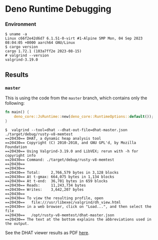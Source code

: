 # Deno Runtime Debugging

### Environment

```
$ uname -a
Linux c66f2e42d6d7 6.1.51-0-virt #1-Alpine SMP Mon, 04 Sep 2023 08:04:05 +0000 aarch64 GNU/Linux
$ cargo version
cargo 1.72.1 (103a7ff2e 2023-08-15)
# valgrind --version
valgrind-3.19.0
```

## Results

### `master`

This is using the code from the `master` branch, which contains only the
following:

```rust
fn main() {
    deno_core::JsRuntime::new(deno_core::RuntimeOptions::default());
}
```

```
$  valgrind --tool=dhat --dhat-out-file=dhat-master.json ./target/debug/rusty-v8-memtest
==20430== DHAT, a dynamic heap analysis tool
==20430== Copyright (C) 2010-2018, and GNU GPL'd, by Mozilla Foundation
==20430== Using Valgrind-3.19.0 and LibVEX; rerun with -h for copyright info
==20430== Command: ./target/debug/rusty-v8-memtest
==20430==
==20430==
==20430== Total:     2,766,579 bytes in 3,128 blocks
==20430== At t-gmax: 664,075 bytes in 1,134 blocks
==20430== At t-end:  36,701 bytes in 659 blocks
==20430== Reads:     11,243,734 bytes
==20430== Writes:    3,642,207 bytes
==20430==
==20430== To view the resulting profile, open
==20430==   file:///usr/libexec/valgrind/dh_view.html
==20430== in a web browser, click on "Load...", and then select the file
==20430==   /opt/rusty-v8-memtest/dhat-master.json
==20430== The text at the bottom explains the abbreviations used in the output.
```

See the DHAT viewer results as PDF [here](./dhat-output/master/dhat-master.pdf).